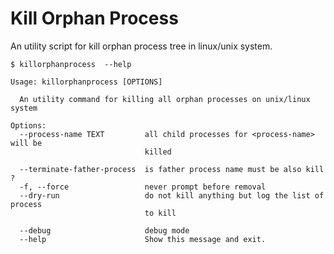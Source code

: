 # Kill Orphan Process

An utility script for kill orphan process tree in linux/unix system.

```shell script
$ killorphanprocess  --help

Usage: killorphanprocess [OPTIONS]

  An utility command for killing all orphan processes on unix/linux system

Options:
  --process-name TEXT         all child processes for <process-name> will be
                              killed

  --terminate-father-process  is father process name must be also kill ?
  -f, --force                 never prompt before removal
  --dry-run                   do not kill anything but log the list of process
                              to kill

  --debug                     debug mode
  --help                      Show this message and exit.
```